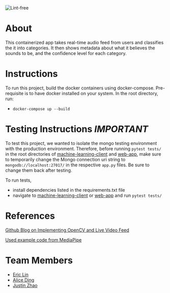 ![Lint-free](https://github.com/nyu-software-engineering/containerized-app-exercise/actions/workflows/lint.yml/badge.svg)

# About

This containerized app takes real-time audio feed from users and classifies the it into categories. It then shows metadata about what it believes the sounds to be, and the confidence level for each category.

# Instructions

To run this project, build the docker containers using docker-compose. Pre-requisite is to have docker installed on your system. In the root directory, run:

- `docker-compose up --build`

# Testing Instructions _IMPORTANT_

To test this project, we wanted to isolate the mongo testing environment with the production environment. Therefore, before running `pytest tests/` in the root directories of [machine-learning-client](./machine-learning-client/) and [web-app](./web-app/), make sure to temporarily change the Mongo connection uri string to `mongodb://localhost:27017/` in the respective `app.py` files. Be sure to change them back after testing.

To run tests,

- install dependencies listed in the requirements.txt file
- navigate to [machine-learning-client](./machine-learning-client/) or [web-app](./web-app/) and run `pytest tests/`

# References

[Github Blog on Implementing OpenCV and Live Video Feed](https://github.com/google/mediapipe/issues/4448)

[Used example code from MediaPipe](https://codepen.io/mediapipe-preview/pen/wvxYYmy)

# Team Members

- [Eric Lin](https://github.com/exl7954)
- [Alice Ding](https://github.com/ayd2134)
- [Justin Zhao](https://github.com/zhaojustin)
